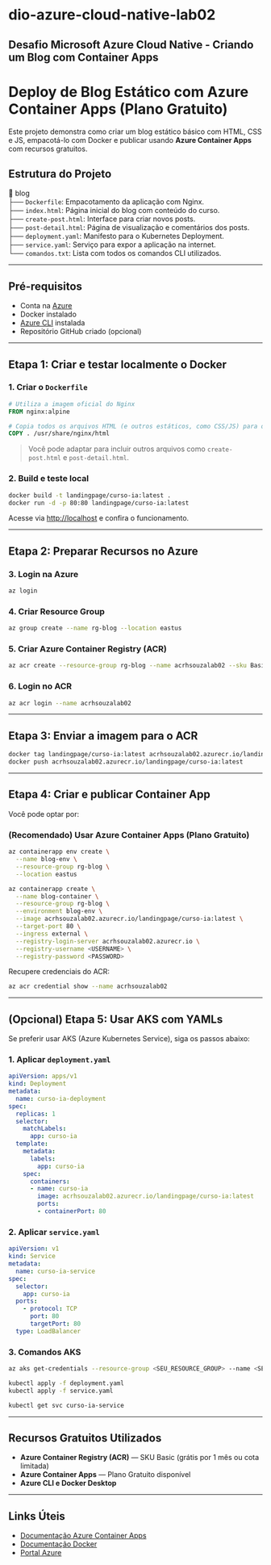 # dio-azure-cloud-native-lab02
Desafio Microsoft Azure Cloud Native - Criando um Blog com Container Apps
---

# Deploy de Blog Estático com Azure Container Apps (Plano Gratuito)

Este projeto demonstra como criar um blog estático básico com HTML, CSS e JS, empacotá-lo com Docker e publicar usando **Azure Container Apps** com recursos gratuitos.

## Estrutura do Projeto

📁 blog\
├── `Dockerfile`: Empacotamento da aplicação com Nginx.\
├── `index.html`: Página inicial do blog com conteúdo do curso.\
├── `create-post.html`: Interface para criar novos posts.\
├── `post-detail.html`: Página de visualização e comentários dos posts.\
├── `deployment.yaml`: Manifesto para o Kubernetes Deployment.\
├── `service.yaml`: Serviço para expor a aplicação na internet.\
└── `comandos.txt`: Lista com todos os comandos CLI utilizados.

---

## Pré-requisitos

* Conta na [Azure](https://azure.microsoft.com/)
* Docker instalado
* [Azure CLI](https://learn.microsoft.com/cli/azure/install-azure-cli) instalada
* Repositório GitHub criado (opcional)

---

## Etapa 1: Criar e testar localmente o Docker

### 1. Criar o `Dockerfile`

```dockerfile
# Utiliza a imagem oficial do Nginx
FROM nginx:alpine

# Copia todos os arquivos HTML (e outros estáticos, como CSS/JS) para o diretório público do Nginx
COPY . /usr/share/nginx/html
```

> Você pode adaptar para incluir outros arquivos como `create-post.html` e `post-detail.html`.

### 2. Build e teste local

```bash
docker build -t landingpage/curso-ia:latest .
docker run -d -p 80:80 landingpage/curso-ia:latest
```

Acesse via [http://localhost](http://localhost) e confira o funcionamento.

---

## Etapa 2: Preparar Recursos no Azure

### 3. Login na Azure

```bash
az login
```

### 4. Criar Resource Group

```bash
az group create --name rg-blog --location eastus
```

### 5. Criar Azure Container Registry (ACR)

```bash
az acr create --resource-group rg-blog --name acrhsouzalab02 --sku Basic --admin-enabled true
```

### 6. Login no ACR

```bash
az acr login --name acrhsouzalab02
```

---

## Etapa 3: Enviar a imagem para o ACR

```bash
docker tag landingpage/curso-ia:latest acrhsouzalab02.azurecr.io/landingpage/curso-ia:latest
docker push acrhsouzalab02.azurecr.io/landingpage/curso-ia:latest
```

---

## Etapa 4: Criar e publicar Container App

Você pode optar por:

### **(Recomendado)** Usar Azure Container Apps (Plano Gratuito)

```bash
az containerapp env create \
  --name blog-env \
  --resource-group rg-blog \
  --location eastus
```

```bash
az containerapp create \
  --name blog-container \
  --resource-group rg-blog \
  --environment blog-env \
  --image acrhsouzalab02.azurecr.io/landingpage/curso-ia:latest \
  --target-port 80 \
  --ingress external \
  --registry-login-server acrhsouzalab02.azurecr.io \
  --registry-username <USERNAME> \
  --registry-password <PASSWORD>
```

Recupere credenciais do ACR:

```bash
az acr credential show --name acrhsouzalab02
```

---

## (Opcional) Etapa 5: Usar AKS com YAMLs

Se preferir usar AKS (Azure Kubernetes Service), siga os passos abaixo:

### 1. Aplicar `deployment.yaml`

```yaml
apiVersion: apps/v1
kind: Deployment
metadata:
  name: curso-ia-deployment
spec:
  replicas: 1
  selector:
    matchLabels:
      app: curso-ia
  template:
    metadata:
      labels:
        app: curso-ia
    spec:
      containers:
      - name: curso-ia
        image: acrhsouzalab02.azurecr.io/landingpage/curso-ia:latest
        ports:
        - containerPort: 80
```

### 2. Aplicar `service.yaml`

```yaml
apiVersion: v1
kind: Service
metadata:
  name: curso-ia-service
spec:
  selector:
    app: curso-ia
  ports:
    - protocol: TCP
      port: 80
      targetPort: 80
  type: LoadBalancer
```

### 3. Comandos AKS

```bash
az aks get-credentials --resource-group <SEU_RESOURCE_GROUP> --name <SEU_CLUSTER_AKS>

kubectl apply -f deployment.yaml
kubectl apply -f service.yaml

kubectl get svc curso-ia-service
```

---

## Recursos Gratuitos Utilizados

* **Azure Container Registry (ACR)** — SKU Basic (grátis por 1 mês ou cota limitada)
* **Azure Container Apps** — Plano Gratuito disponível
* **Azure CLI e Docker Desktop**

---

## Links Úteis

* [Documentação Azure Container Apps](https://learn.microsoft.com/azure/container-apps/)
* [Documentação Docker](https://docs.docker.com/)
* [Portal Azure](https://portal.azure.com)


